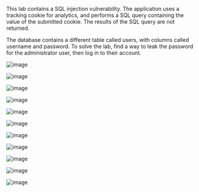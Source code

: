 This lab contains a SQL injection vulnerability. The application uses a tracking cookie for analytics, and performs a SQL query containing the value of the submitted cookie. The results of the SQL query are not returned.

The database contains a different table called users, with columns called username and password. To solve the lab, find a way to leak the password for the administrator user, then log in to their account.

![image](https://github.com/udayk01/Web-Security/assets/52235763/b0ba6d4c-ea86-4e50-914c-cd9280dd2f92)

![image](https://github.com/udayk01/Web-Security/assets/52235763/7ad5bab8-f4d0-45c3-afc4-01ef97ce4d45)

![image](https://github.com/udayk01/Web-Security/assets/52235763/c98193a6-40d4-47a0-848e-6e2bbd0ae26a)

![image](https://github.com/udayk01/Web-Security/assets/52235763/f3d37df3-06e8-49ee-9aa4-dda1715dc5f7)

![image](https://github.com/udayk01/Web-Security/assets/52235763/804386fa-0b50-4715-b605-6a2ba680c172)

![image](https://github.com/udayk01/Web-Security/assets/52235763/12148c20-f8b2-4f6f-b888-e7691109bea0)

![image](https://github.com/udayk01/Web-Security/assets/52235763/4d8e1695-f637-4f78-913e-e7a920a46136)

![image](https://github.com/udayk01/Web-Security/assets/52235763/dde5c6b7-a130-4900-b8d2-6371443f7d3e)

![image](https://github.com/udayk01/Web-Security/assets/52235763/5eba4a58-7a88-4660-8bba-951e020674a0)

![image](https://github.com/udayk01/Web-Security/assets/52235763/3f618afc-7c15-4b0c-95ac-7e7d47840713)

![image](https://github.com/udayk01/Web-Security/assets/52235763/206cea6b-f5e7-4c53-89b9-d5eebbed2d65)




